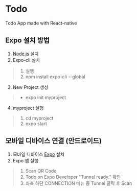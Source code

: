 # Todo
Todo App made with React-native

## Expo 설치 방법
1. [Node.js](https://nodejs.org/ko/) 설치
2. Expo-cli 설치
 >1)  실행
 >2) npm install expo-cli --global
3. New Project 생성
 >- expo init myproject
4. myproject 실행
 >1) cd myproject
 >2) expo start
  
## 모바일 디바이스 연결 (안드로이드)
1. 모바일 디바이스 [Expo](https://play.google.com/store/apps/details?id=host.exp.exponent&rdid=host.exp.exponent) 설치 
2. Expo 앱 실행
 >1) Scan QR Code
 >2) Todo on Expo Developer "Tunnel ready." 확인
 >3) 좌측 하단 CONNECTION 메뉴 중 Tunnel 클릭 후 Scan
